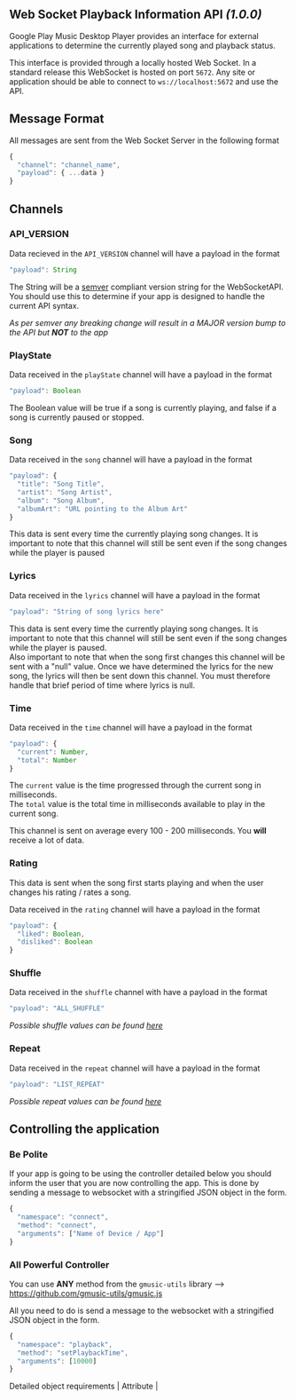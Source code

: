Web Socket Playback Information API *(1.0.0)*
-------------------------------------------

Google Play Music Desktop Player provides an interface for external
applications to determine the currently played song and playback status.

This interface is provided through a locally hosted Web Socket.  In a standard
release this WebSocket is hosted on port `5672`.  Any site or application should
be able to connect to `ws://localhost:5672` and use the API.

## Message Format

All messages are sent from the Web Socket Server in the following format

```js
{
  "channel": "channel_name",
  "payload": { ...data }
}
```

## Channels

### API_VERSION

Data recieved in the `API_VERSION` channel will have a payload in the format

```js
"payload": String
```

The String will be a [semver](http://semver.org/) compliant version string for the WebSocketAPI.
You should use this to determine if your app is designed to handle the current
API syntax.

*As per semver any breaking change will result in a MAJOR version bump to the API
but **NOT** to the app*

### PlayState

Data received in the `playState` channel will have a payload in the format

```js
"payload": Boolean
```

The Boolean value will be true if a song is currently playing, and false if a
song is currently paused or stopped.

### Song

Data received in the `song` channel will have a payload in the format

```js
"payload": {
  "title": "Song Title",
  "artist": "Song Artist",
  "album": "Song Album",
  "albumArt": "URL pointing to the Album Art"
}
```

This data is sent every time the currently playing song changes.  It is important
to note that this channel will still be sent even if the song changes while the
player is paused

### Lyrics

Data received in the `lyrics` channel will have a payload in the format

```js
"payload": "String of song lyrics here"
```

This data is sent every time the currently playing song changes.  It is important
to note that this channel will still be sent even if the song changes while the
player is paused.  
Also important to note that when the song first changes this
channel will be sent with a "null" value.  Once we have determined the lyrics
for the new song, the lyrics will then be sent down this channel.  You must therefore
handle that brief period of time where lyrics is null.

### Time

Data received in the `time` channel will have a payload in the format

```js
"payload": {
  "current": Number,
  "total": Number
}
```

The `current` value is the time progressed through the current song in milliseconds.  
The `total` value is the total time in milliseconds available to play in the current
song.

This channel is sent on average every 100 - 200 milliseconds.  You **will** receive a lot of data.

### Rating

This data is sent when the song first starts playing and when the user changes his rating / rates a song.

Data received in the `rating` channel will have a payload in the format

```js
"payload": {
  "liked": Boolean,
  "disliked": Boolean
}
```

### Shuffle

Data received in the `shuffle` channel with have a payload in the format

```js
"payload": "ALL_SHUFFLE"
```

*Possible shuffle values can be found [here](https://github.com/gmusic-utils/gmusic.js#playbackgetshuffle)*

### Repeat

Data received in the `repeat` channel will have a payload in the format

```js
"payload": "LIST_REPEAT"
```

*Possible repeat values can be found [here](https://github.com/gmusic-utils/gmusic.js#playbackgetrepeat)*

## Controlling the application

### Be Polite

If your app is going to be using the controller detailed below you should inform the user that you are
now controlling the app.  This is done by sending a message to websocket with a stringified JSON object
in the form.

```js
{
  "namespace": "connect",
  "method": "connect",
  "arguments": ["Name of Device / App"]
}
```

### All Powerful Controller

You can use **ANY** method from the `gmusic-utils` library --> https://github.com/gmusic-utils/gmusic.js

All you need to do is send a message to the websocket with a stringified JSON object in the form.

```js
{
  "namespace": "playback",
  "method": "setPlaybackTime",
  "arguments": [10000]
}
```
 Detailed object requirements
| Attribute |
